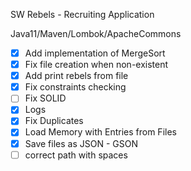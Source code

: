 SW Rebels - Recruiting Application

Java11/Maven/Lombok/ApacheCommons

- [x] Add implementation of MergeSort
- [x] Fix file creation when non-existent
- [x] Add print rebels from file
- [x] Fix constraints checking
- [ ] Fix SOLID
- [x] Logs
- [x] Fix Duplicates
- [x] Load Memory with Entries from Files
- [x] Save files as JSON - GSON
- [ ] correct path with spaces